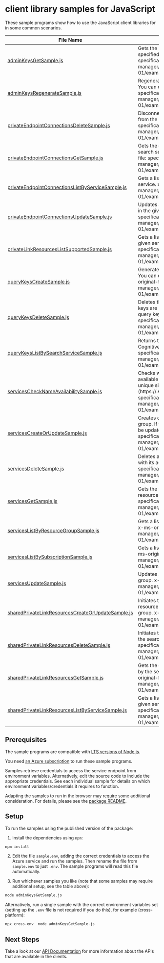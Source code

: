 # client library samples for JavaScript

These sample programs show how to use the JavaScript client libraries for in some common scenarios.

| **File Name**                                                                                       | **Description**                                                                                                                                                                                                                                                                                                                           |
| --------------------------------------------------------------------------------------------------- | ----------------------------------------------------------------------------------------------------------------------------------------------------------------------------------------------------------------------------------------------------------------------------------------------------------------------------------------- |
| [adminKeysGetSample.js][adminkeysgetsample]                                                         | Gets the primary and secondary admin API keys for the specified Azure Cognitive Search service. x-ms-original-file: specification/search/resource-manager/Microsoft.Search/stable/2020-08-01/examples/SearchGetAdminKeys.json                                                                                                             |
| [adminKeysRegenerateSample.js][adminkeysregeneratesample]                                           | Regenerates either the primary or secondary admin API key. You can only regenerate one key at a time. x-ms-original-file: specification/search/resource-manager/Microsoft.Search/stable/2020-08-01/examples/SearchRegenerateAdminKey.json                                                                                                 |
| [privateEndpointConnectionsDeleteSample.js][privateendpointconnectionsdeletesample]                 | Disconnects the private endpoint connection and deletes it from the search service. x-ms-original-file: specification/search/resource-manager/Microsoft.Search/stable/2020-08-01/examples/DeletePrivateEndpointConnection.json                                                                                                            |
| [privateEndpointConnectionsGetSample.js][privateendpointconnectionsgetsample]                       | Gets the details of the private endpoint connection to the search service in the given resource group. x-ms-original-file: specification/search/resource-manager/Microsoft.Search/stable/2020-08-01/examples/GetPrivateEndpointConnection.json                                                                                            |
| [privateEndpointConnectionsListByServiceSample.js][privateendpointconnectionslistbyservicesample]   | Gets a list of all private endpoint connections in the given service. x-ms-original-file: specification/search/resource-manager/Microsoft.Search/stable/2020-08-01/examples/ListPrivateEndpointConnectionsByService.json                                                                                                                  |
| [privateEndpointConnectionsUpdateSample.js][privateendpointconnectionsupdatesample]                 | Updates a Private Endpoint connection to the search service in the given resource group. x-ms-original-file: specification/search/resource-manager/Microsoft.Search/stable/2020-08-01/examples/UpdatePrivateEndpointConnection.json                                                                                                       |
| [privateLinkResourcesListSupportedSample.js][privatelinkresourceslistsupportedsample]               | Gets a list of all supported private link resource types for the given service. x-ms-original-file: specification/search/resource-manager/Microsoft.Search/stable/2020-08-01/examples/ListSupportedPrivateLinkResources.json                                                                                                              |
| [queryKeysCreateSample.js][querykeyscreatesample]                                                   | Generates a new query key for the specified search service. You can create up to 50 query keys per service. x-ms-original-file: specification/search/resource-manager/Microsoft.Search/stable/2020-08-01/examples/SearchCreateQueryKey.json                                                                                               |
| [queryKeysDeleteSample.js][querykeysdeletesample]                                                   | Deletes the specified query key. Unlike admin keys, query keys are not regenerated. The process for regenerating a query key is to delete and then recreate it. x-ms-original-file: specification/search/resource-manager/Microsoft.Search/stable/2020-08-01/examples/SearchDeleteQueryKey.json                                           |
| [queryKeysListBySearchServiceSample.js][querykeyslistbysearchservicesample]                         | Returns the list of query API keys for the given Azure Cognitive Search service. x-ms-original-file: specification/search/resource-manager/Microsoft.Search/stable/2020-08-01/examples/SearchListQueryKeysBySearchService.json                                                                                                            |
| [servicesCheckNameAvailabilitySample.js][serviceschecknameavailabilitysample]                       | Checks whether or not the given search service name is available for use. Search service names must be globally unique since they are part of the service URI (https://<name>.search.windows.net). x-ms-original-file: specification/search/resource-manager/Microsoft.Search/stable/2020-08-01/examples/SearchCheckNameAvailability.json |
| [servicesCreateOrUpdateSample.js][servicescreateorupdatesample]                                     | Creates or updates a search service in the given resource group. If the search service already exists, all properties will be updated with the given values. x-ms-original-file: specification/search/resource-manager/Microsoft.Search/stable/2020-08-01/examples/SearchCreateOrUpdateService.json                                       |
| [servicesDeleteSample.js][servicesdeletesample]                                                     | Deletes a search service in the given resource group, along with its associated resources. x-ms-original-file: specification/search/resource-manager/Microsoft.Search/stable/2020-08-01/examples/SearchDeleteService.json                                                                                                                 |
| [servicesGetSample.js][servicesgetsample]                                                           | Gets the search service with the given name in the given resource group. x-ms-original-file: specification/search/resource-manager/Microsoft.Search/stable/2020-08-01/examples/SearchGetService.json                                                                                                                                      |
| [servicesListByResourceGroupSample.js][serviceslistbyresourcegroupsample]                           | Gets a list of all search services in the given resource group. x-ms-original-file: specification/search/resource-manager/Microsoft.Search/stable/2020-08-01/examples/SearchListServicesByResourceGroup.json                                                                                                                              |
| [servicesListBySubscriptionSample.js][serviceslistbysubscriptionsample]                             | Gets a list of all search services in the given subscription. x-ms-original-file: specification/search/resource-manager/Microsoft.Search/stable/2020-08-01/examples/SearchListServicesBySubscription.json                                                                                                                                 |
| [servicesUpdateSample.js][servicesupdatesample]                                                     | Updates an existing search service in the given resource group. x-ms-original-file: specification/search/resource-manager/Microsoft.Search/stable/2020-08-01/examples/SearchUpdateService.json                                                                                                                                            |
| [sharedPrivateLinkResourcesCreateOrUpdateSample.js][sharedprivatelinkresourcescreateorupdatesample] | Initiates the creation or update of a shared private link resource managed by the search service in the given resource group. x-ms-original-file: specification/search/resource-manager/Microsoft.Search/stable/2020-08-01/examples/CreateOrUpdateSharedPrivateLinkResource.json                                                          |
| [sharedPrivateLinkResourcesDeleteSample.js][sharedprivatelinkresourcesdeletesample]                 | Initiates the deletion of the shared private link resource from the search service. x-ms-original-file: specification/search/resource-manager/Microsoft.Search/stable/2020-08-01/examples/DeleteSharedPrivateLinkResource.json                                                                                                            |
| [sharedPrivateLinkResourcesGetSample.js][sharedprivatelinkresourcesgetsample]                       | Gets the details of the shared private link resource managed by the search service in the given resource group. x-ms-original-file: specification/search/resource-manager/Microsoft.Search/stable/2020-08-01/examples/GetSharedPrivateLinkResource.json                                                                                   |
| [sharedPrivateLinkResourcesListByServiceSample.js][sharedprivatelinkresourceslistbyservicesample]   | Gets a list of all shared private link resources managed by the given service. x-ms-original-file: specification/search/resource-manager/Microsoft.Search/stable/2020-08-01/examples/ListSharedPrivateLinkResourcesByService.json                                                                                                         |

## Prerequisites

The sample programs are compatible with [LTS versions of Node.js](https://github.com/nodejs/release#release-schedule).

You need [an Azure subscription][freesub] to run these sample programs.

Samples retrieve credentials to access the service endpoint from environment variables. Alternatively, edit the source code to include the appropriate credentials. See each individual sample for details on which environment variables/credentials it requires to function.

Adapting the samples to run in the browser may require some additional consideration. For details, please see the [package README][package].

## Setup

To run the samples using the published version of the package:

1. Install the dependencies using `npm`:

```bash
npm install
```

2. Edit the file `sample.env`, adding the correct credentials to access the Azure service and run the samples. Then rename the file from `sample.env` to just `.env`. The sample programs will read this file automatically.

3. Run whichever samples you like (note that some samples may require additional setup, see the table above):

```bash
node adminKeysGetSample.js
```

Alternatively, run a single sample with the correct environment variables set (setting up the `.env` file is not required if you do this), for example (cross-platform):

```bash
npx cross-env  node adminKeysGetSample.js
```

## Next Steps

Take a look at our [API Documentation][apiref] for more information about the APIs that are available in the clients.

[adminkeysgetsample]: https://github.com/Azure/azure-sdk-for-js/blob/main/sdk/search/arm-search/samples/v3/javascript/adminKeysGetSample.js
[adminkeysregeneratesample]: https://github.com/Azure/azure-sdk-for-js/blob/main/sdk/search/arm-search/samples/v3/javascript/adminKeysRegenerateSample.js
[privateendpointconnectionsdeletesample]: https://github.com/Azure/azure-sdk-for-js/blob/main/sdk/search/arm-search/samples/v3/javascript/privateEndpointConnectionsDeleteSample.js
[privateendpointconnectionsgetsample]: https://github.com/Azure/azure-sdk-for-js/blob/main/sdk/search/arm-search/samples/v3/javascript/privateEndpointConnectionsGetSample.js
[privateendpointconnectionslistbyservicesample]: https://github.com/Azure/azure-sdk-for-js/blob/main/sdk/search/arm-search/samples/v3/javascript/privateEndpointConnectionsListByServiceSample.js
[privateendpointconnectionsupdatesample]: https://github.com/Azure/azure-sdk-for-js/blob/main/sdk/search/arm-search/samples/v3/javascript/privateEndpointConnectionsUpdateSample.js
[privatelinkresourceslistsupportedsample]: https://github.com/Azure/azure-sdk-for-js/blob/main/sdk/search/arm-search/samples/v3/javascript/privateLinkResourcesListSupportedSample.js
[querykeyscreatesample]: https://github.com/Azure/azure-sdk-for-js/blob/main/sdk/search/arm-search/samples/v3/javascript/queryKeysCreateSample.js
[querykeysdeletesample]: https://github.com/Azure/azure-sdk-for-js/blob/main/sdk/search/arm-search/samples/v3/javascript/queryKeysDeleteSample.js
[querykeyslistbysearchservicesample]: https://github.com/Azure/azure-sdk-for-js/blob/main/sdk/search/arm-search/samples/v3/javascript/queryKeysListBySearchServiceSample.js
[serviceschecknameavailabilitysample]: https://github.com/Azure/azure-sdk-for-js/blob/main/sdk/search/arm-search/samples/v3/javascript/servicesCheckNameAvailabilitySample.js
[servicescreateorupdatesample]: https://github.com/Azure/azure-sdk-for-js/blob/main/sdk/search/arm-search/samples/v3/javascript/servicesCreateOrUpdateSample.js
[servicesdeletesample]: https://github.com/Azure/azure-sdk-for-js/blob/main/sdk/search/arm-search/samples/v3/javascript/servicesDeleteSample.js
[servicesgetsample]: https://github.com/Azure/azure-sdk-for-js/blob/main/sdk/search/arm-search/samples/v3/javascript/servicesGetSample.js
[serviceslistbyresourcegroupsample]: https://github.com/Azure/azure-sdk-for-js/blob/main/sdk/search/arm-search/samples/v3/javascript/servicesListByResourceGroupSample.js
[serviceslistbysubscriptionsample]: https://github.com/Azure/azure-sdk-for-js/blob/main/sdk/search/arm-search/samples/v3/javascript/servicesListBySubscriptionSample.js
[servicesupdatesample]: https://github.com/Azure/azure-sdk-for-js/blob/main/sdk/search/arm-search/samples/v3/javascript/servicesUpdateSample.js
[sharedprivatelinkresourcescreateorupdatesample]: https://github.com/Azure/azure-sdk-for-js/blob/main/sdk/search/arm-search/samples/v3/javascript/sharedPrivateLinkResourcesCreateOrUpdateSample.js
[sharedprivatelinkresourcesdeletesample]: https://github.com/Azure/azure-sdk-for-js/blob/main/sdk/search/arm-search/samples/v3/javascript/sharedPrivateLinkResourcesDeleteSample.js
[sharedprivatelinkresourcesgetsample]: https://github.com/Azure/azure-sdk-for-js/blob/main/sdk/search/arm-search/samples/v3/javascript/sharedPrivateLinkResourcesGetSample.js
[sharedprivatelinkresourceslistbyservicesample]: https://github.com/Azure/azure-sdk-for-js/blob/main/sdk/search/arm-search/samples/v3/javascript/sharedPrivateLinkResourcesListByServiceSample.js
[apiref]: https://docs.microsoft.com/javascript/api/@azure/arm-search?view=azure-node-preview
[freesub]: https://azure.microsoft.com/free/
[package]: https://github.com/Azure/azure-sdk-for-js/tree/main/sdk/search/arm-search/README.md